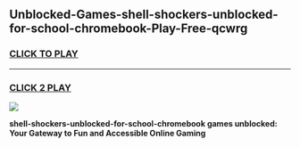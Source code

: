 
## Unblocked-Games-shell-shockers-unblocked-for-school-chromebook-Play-Free-qcwrg
<h3>
<a href="https://premium76.site?title=shell-shockers-unblocked-for-school-chromebook&ref=20M">CLICK TO PLAY</a></h3>
<hr>

<h3>
<a href="https://premium76.site?title=shell-shockers-unblocked-for-school-chromebook&ref=20M">CLICK 2 PLAY</a>
  
</h3>

<a href="https://premium76.site?title=shell-shockers-unblocked-for-school-chromebook&ref=19M"><img src="https://clearcache.store/games.png"></a>


**shell-shockers-unblocked-for-school-chromebook games unblocked: Your Gateway to Fun and Accessible Online Gaming**
